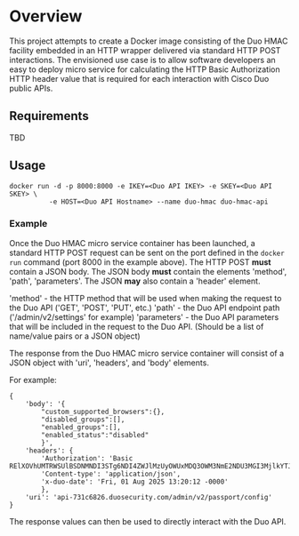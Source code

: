 # Overview

This project attempts to create a Docker image consisting of the Duo HMAC facility embedded in
an HTTP wrapper delivered via standard HTTP POST interactions. The envisioned use case is to 
allow software developers an easy to deploy micro service for calculating the HTTP Basic Authorization
HTTP header value that is required for each interaction with Cisco Duo public APIs.

## Requirements

TBD

## Usage

```shell
docker run -d -p 8000:8000 -e IKEY=<Duo API IKEY> -e SKEY=<Duo API SKEY> \
          -e HOST=<Duo API Hostname> --name duo-hmac duo-hmac-api
```

### Example

Once the Duo HMAC micro service container has been launched, a standard HTTP POST request can be sent on the
port defined in the `docker run` command (port 8000 in the example above). The HTTP POST **must** contain a
JSON body. The JSON body **must** contain the elements 'method', 'path', 'parameters'. The JSON **may** also
contain a 'header' element.

'method' - the HTTP method that will be used when making the request to the Duo API ('GET', 'POST', 'PUT', etc.)
'path' - the Duo API endpoint path ('/admin/v2/settings' for example)
'parameters' - the Duo API parameters that will be included in the request to the Duo API. (Should be a list of 
name/value pairs or a JSON object)

The response from the Duo HMAC micro service container will consist of a JSON object with 'uri', 'headers', and 
'body' elements.

For example:
```
{
    'body': '{
        "custom_supported_browsers":{},
        "disabled_groups":[],
        "enabled_groups":[],
        "enabled_status":"disabled"
        }',
    'headers': {
        'Authorization': 'Basic RElXOVhUMTRWSUlBSDNMNDI3STg6NDI4ZWJlMzUyOWUxMDQ3OWM3NmE2NDU3MGI3MjlkYTJiNjNiNDlkYTViNzQ1MTBhYTI1OWRmNTNiZDYxMjc3MGU1MGZkZDQxYWMyNjczYTUzNmIzZTA2NmJkM2MzNWEyNGIxNjdiZjZiYzEwNmNkOWZhMjA5NTc3YjI1Y2YxYzU=',
        'Content-type': 'application/json',
        'x-duo-date': 'Fri, 01 Aug 2025 13:20:12 -0000'
        },
    'uri': 'api-731c6826.duosecurity.com/admin/v2/passport/config'
}
```

The response values can then be used to directly interact with the Duo API.
